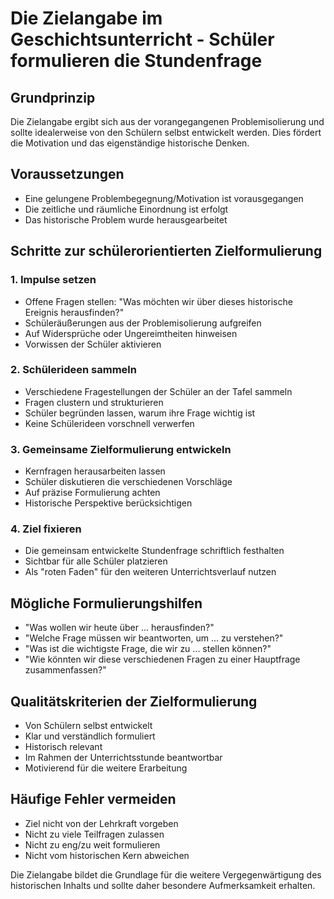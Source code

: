 # Die Zielangabe im Geschichtsunterricht - Schüler formulieren die Stundenfrage

## Grundprinzip
Die Zielangabe ergibt sich aus der vorangegangenen Problemisolierung und sollte idealerweise von den Schülern selbst entwickelt werden. Dies fördert die Motivation und das eigenständige historische Denken.

## Voraussetzungen
- Eine gelungene Problembegegnung/Motivation ist vorausgegangen
- Die zeitliche und räumliche Einordnung ist erfolgt 
- Das historische Problem wurde herausgearbeitet

## Schritte zur schülerorientierten Zielformulierung

### 1. Impulse setzen
- Offene Fragen stellen: "Was möchten wir über dieses historische Ereignis herausfinden?"
- Schüleräußerungen aus der Problemisolierung aufgreifen
- Auf Widersprüche oder Ungereimtheiten hinweisen
- Vorwissen der Schüler aktivieren

### 2. Schülerideen sammeln
- Verschiedene Fragestellungen der Schüler an der Tafel sammeln
- Fragen clustern und strukturieren
- Schüler begründen lassen, warum ihre Frage wichtig ist
- Keine Schülerideen vorschnell verwerfen

### 3. Gemeinsame Zielformulierung entwickeln
- Kernfragen herausarbeiten lassen
- Schüler diskutieren die verschiedenen Vorschläge
- Auf präzise Formulierung achten
- Historische Perspektive berücksichtigen

### 4. Ziel fixieren
- Die gemeinsam entwickelte Stundenfrage schriftlich festhalten
- Sichtbar für alle Schüler platzieren
- Als "roten Faden" für den weiteren Unterrichtsverlauf nutzen

## Mögliche Formulierungshilfen
- "Was wollen wir heute über ... herausfinden?"
- "Welche Frage müssen wir beantworten, um ... zu verstehen?"
- "Was ist die wichtigste Frage, die wir zu ... stellen können?"
- "Wie könnten wir diese verschiedenen Fragen zu einer Hauptfrage zusammenfassen?"

## Qualitätskriterien der Zielformulierung
- Von Schülern selbst entwickelt
- Klar und verständlich formuliert
- Historisch relevant
- Im Rahmen der Unterrichtsstunde beantwortbar
- Motivierend für die weitere Erarbeitung

## Häufige Fehler vermeiden
- Ziel nicht von der Lehrkraft vorgeben
- Nicht zu viele Teilfragen zulassen
- Nicht zu eng/zu weit formulieren
- Nicht vom historischen Kern abweichen

Die Zielangabe bildet die Grundlage für die weitere Vergegenwärtigung des historischen Inhalts und sollte daher besondere Aufmerksamkeit erhalten.